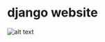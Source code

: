 # django website

![alt text](https://raw.github.com/Kenneth-Lund/Django-Hotel-Website.git/master/readme_image.png)
